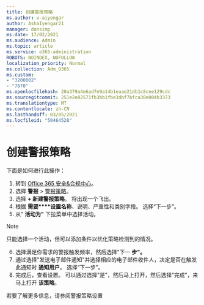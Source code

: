 ```yaml
---
title: 创建警报策略
ms.author: v-aiyengar
author: AshaIyengar21
manager: dansimp
ms.date: 17/02/2021
ms.audience: Admin
ms.topic: article
ms.service: o365-administration
ROBOTS: NOINDEX, NOFOLLOW
localization_priority: Normal
ms.collection: Adm_O365
ms.custom:
- "3200002"
- "7670"
ms.openlocfilehash: 20a379a4e6ad7e9a14b1eaae21db1c8cee129cdc
ms.sourcegitcommit: 251e2e82571fb3bb1fbe3dbf7bfca30e004b3373
ms.translationtype: MT
ms.contentlocale: zh-CN
ms.lasthandoff: 03/05/2021
ms.locfileid: "50464528"
---
```

# <a name="create-an-alert-policy"></a>创建警报策略

下面是如何进行此操作：

1. 转到 [Office 365 安全&合规中心](https://go.microsoft.com/fwlink/p/?linkid=2077143)。
1. 选择 **警报**  >  [警报策略](https://go.microsoft.com/fwlink/?linkid=2103208)。
1. 选择 **+ 新建警报策略**。 将出现一个飞出。
1. 根据 **需要****设置名称**、说明、严重性和类别字段。 选择“下一步”。
1. 从" **活动为"** 下拉菜单中选择活动。
> [!NOTE]
>  只能选择一个活动，但可以添加条件以优化策略检测到的情况。
6. 选择满足你需求的警报触发频率，然后选择"下一 **步"。**
7. 通过选择"发送电子邮件通知"并选择相应的电子邮件收件人，决定是否在触发此通知时 **通知用户**。 选择“下一步”。
8. 完成后，查看设置。 可以通过选择"是"，然后马上打开，然后选择"完成"，来马上打开 **该策略**。

若要了解更多信息，请参阅警报策略设置

